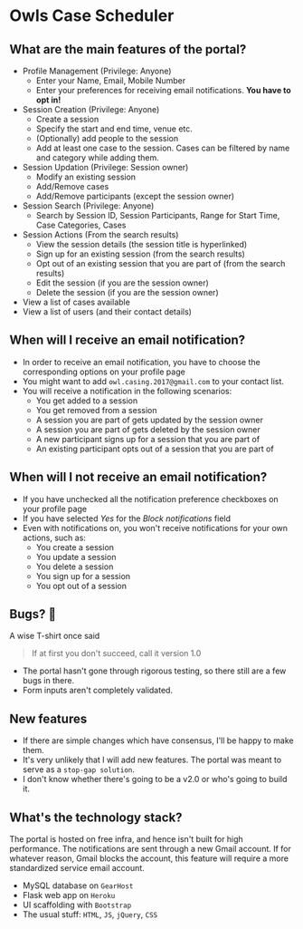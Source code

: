 # Owls Case Scheduler

## What are the main features of the portal?
* Profile Management (Privilege: Anyone)
  * Enter your Name, Email, Mobile Number
  * Enter your preferences for receiving email notifications. **You have to opt in!**    
* Session Creation (Privilege: Anyone)
  * Create a session
  * Specify the start and end time, venue etc.
  * (Optionally) add people to the session
  * Add at least one case to the session. Cases can be filtered by name and category while adding them.
* Session Updation (Privilege: Session owner)
  * Modify an existing session
  * Add/Remove cases
  * Add/Remove participants (except the session owner)
* Session Search (Privilege: Anyone)
  * Search by Session ID, Session Participants, Range for Start Time, Case Categories, Cases
* Session Actions (From the search results)
  * View the session details (the session title is hyperlinked)
  * Sign up for an existing session (from the search results)
  * Opt out of an existing session that you are part of (from the search results)
  * Edit the session (if you are the session owner)
  * Delete the session (if you are the session owner)
* View a list of cases available
* View a list of users (and their contact details)

## When will I receive an email notification?
* In order to receive an email notification, you have to choose the corresponding options on your profile page
* You might want to add `owl.casing.2017@gmail.com` to your contact list.
* You will receive a notification in the following scenarios:
  * You get added to a session
  * You get removed from a session
  * A session you are part of gets updated by the session owner
  * A session you are part of gets deleted by the session owner
  * A new participant signs up for a session that you are part of
  * An existing participant opts out of a session that you are part of

## When will I not receive an email notification?
* If you have unchecked all the notification preference checkboxes on your profile page
* If you have selected *Yes* for the *Block notifications* field
* Even with notifications on, you won't receive notifications for your own actions, such as:
  * You create a session
  * You update a session
  * You delete a session
  * You sign up for a session
  * You opt out of a session

## Bugs? :bug:
A wise T-shirt once said
> If at first you don't succeed, call it version 1.0

* The portal hasn't gone through rigorous testing, so there still are a few bugs in there.
* Form inputs aren't completely validated.

## New features
* If there are simple changes which have consensus, I'll be happy to make them.
* It's very unlikely that I will add new features. The portal was meant to serve as a `stop-gap solution`.
* I don't know whether there's going to be a v2.0 or who's going to build it.

## What's the technology stack?
The portal is hosted on free infra, and hence isn't built for high performance. The notifications are sent through a new Gmail account. If for whatever reason, Gmail blocks the account, this feature will require a more standardized service email account.
* MySQL database on `GearHost`
* Flask web app on `Heroku`
* UI scaffolding with `Bootstrap`
* The usual stuff: `HTML`, `JS`, `jQuery`, `CSS`
